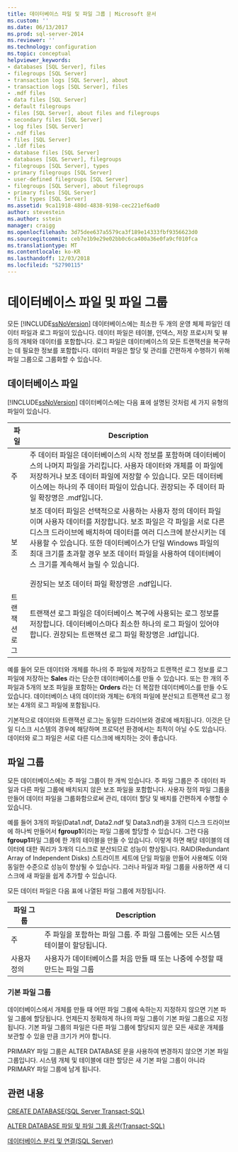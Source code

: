 ```yaml
---
title: 데이터베이스 파일 및 파일 그룹 | Microsoft 문서
ms.custom: ''
ms.date: 06/13/2017
ms.prod: sql-server-2014
ms.reviewer: ''
ms.technology: configuration
ms.topic: conceptual
helpviewer_keywords:
- databases [SQL Server], files
- filegroups [SQL Server]
- transaction logs [SQL Server], about
- transaction logs [SQL Server], files
- .mdf files
- data files [SQL Server]
- default filegroups
- files [SQL Server], about files and filegroups
- secondary files [SQL Server]
- log files [SQL Server]
- .ndf files
- files [SQL Server]
- .ldf files
- database files [SQL Server]
- databases [SQL Server], filegroups
- filegroups [SQL Server], types
- primary filegroups [SQL Server]
- user-defined filegroups [SQL Server]
- filegroups [SQL Server], about filegroups
- primary files [SQL Server]
- file types [SQL Server]
ms.assetid: 9ca11918-480d-4838-9198-cec221ef6ad0
author: stevestein
ms.author: sstein
manager: craigg
ms.openlocfilehash: 3d75dee637a5579ca3f189e14333fbf9356623d0
ms.sourcegitcommit: ceb7e1b9e29e02bb0c6ca400a36e0fa9cf010fca
ms.translationtype: MT
ms.contentlocale: ko-KR
ms.lasthandoff: 12/03/2018
ms.locfileid: "52790115"
---
```

# <a name="database-files-and-filegroups"></a>데이터베이스 파일 및 파일 그룹
  모든 [!INCLUDE[ssNoVersion](../../includes/ssnoversion-md.md)] 데이터베이스에는 최소한 두 개의 운영 체제 파일인 데이터 파일과 로그 파일이 있습니다. 데이터 파일은 테이블, 인덱스, 저장 프로시저 및 뷰 등의 개체와 데이터를 포함합니다. 로그 파일은 데이터베이스의 모든 트랜잭션을 복구하는 데 필요한 정보를 포함합니다. 데이터 파일은 할당 및 관리를 간편하게 수행하기 위해 파일 그룹으로 그룹화할 수 있습니다.  
  
## <a name="database-files"></a>데이터베이스 파일  
 [!INCLUDE[ssNoVersion](../../includes/ssnoversion-md.md)] 데이터베이스에는 다음 표에 설명된 것처럼 세 가지 유형의 파일이 있습니다.  
  
|파일|Description|  
|----------|-----------------|  
|주|주 데이터 파일은 데이터베이스의 시작 정보를 포함하며 데이터베이스의 나머지 파일을 가리킵니다. 사용자 데이터와 개체를 이 파일에 저장하거나 보조 데이터 파일에 저장할 수 있습니다. 모든 데이터베이스에는 하나의 주 데이터 파일이 있습니다. 권장되는 주 데이터 파일 확장명은 .mdf입니다.|  
|보조|보조 데이터 파일은 선택적으로 사용하는 사용자 정의 데이터 파일이며 사용자 데이터를 저장합니다. 보조 파일은 각 파일을 서로 다른 디스크 드라이브에 배치하여 데이터를 여러 디스크에 분산시키는 데 사용할 수 있습니다. 또한 데이터베이스가 단일 Windows 파일의 최대 크기를 초과할 경우 보조 데이터 파일을 사용하여 데이터베이스 크기를 계속해서 늘릴 수 있습니다.<br /><br /> 권장되는 보조 데이터 파일 확장명은 .ndf입니다.|  
|트랜잭션 로그|트랜잭션 로그 파일은 데이터베이스 복구에 사용되는 로그 정보를 저장합니다. 데이터베이스마다 최소한 하나의 로그 파일이 있어야 합니다. 권장되는 트랜잭션 로그 파일 확장명은 .ldf입니다.|  
  
 예를 들어 모든 데이터와 개체를 하나의 주 파일에 저장하고 트랜잭션 로그 정보를 로그 파일에 저장하는 **Sales** 라는 단순한 데이터베이스를 만들 수 있습니다. 또는 한 개의 주 파일과 5개의 보조 파일을 포함하는 **Orders** 라는 더 복잡한 데이터베이스를 만들 수도 있습니다. 데이터베이스 내의 데이터와 개체는 6개의 파일에 분산되고 트랜잭션 로그 정보는 4개의 로그 파일에 포함됩니다.  
  
 기본적으로 데이터와 트랜잭션 로그는 동일한 드라이브와 경로에 배치됩니다. 이것은 단일 디스크 시스템의 경우에 해당하며 프로덕션 환경에서는 최적이 아닐 수도 있습니다. 데이터와 로그 파일은 서로 다른 디스크에 배치하는 것이 좋습니다.  
  
## <a name="filegroups"></a>파일 그룹  
 모든 데이터베이스에는 주 파일 그룹이 한 개씩 있습니다. 주 파일 그룹은 주 데이터 파일과 다른 파일 그룹에 배치되지 않은 보조 파일을 포함합니다. 사용자 정의 파일 그룹을 만들어 데이터 파일을 그룹화함으로써 관리, 데이터 할당 및 배치를 간편하게 수행할 수 있습니다.  
  
 예를 들어 3개의 파일(Data1.ndf, Data2.ndf 및 Data3.ndf)을 3개의 디스크 드라이브에 하나씩 만들어서 **fgroup1**이라는 파일 그룹에 할당할 수 있습니다. 그런 다음 **fgroup1**파일 그룹에 한 개의 테이블을 만들 수 있습니다. 이렇게 하면 해당 테이블의 데이터에 대한 쿼리가 3개의 디스크로 분산되므로 성능이 향상됩니다. RAID(Redundant Array of Independent Disks) 스트라이프 세트에 단일 파일을 만들어 사용해도 이와 동일한 수준으로 성능이 향상될 수 있습니다. 그러나 파일과 파일 그룹을 사용하면 새 디스크에 새 파일을 쉽게 추가할 수 있습니다.  
  
 모든 데이터 파일은 다음 표에 나열된 파일 그룹에 저장됩니다.  
  
|파일 그룹|Description|  
|---------------|-----------------|  
|주|주 파일을 포함하는 파일 그룹. 주 파일 그룹에는 모든 시스템 테이블이 할당됩니다.|  
|사용자 정의|사용자가 데이터베이스를 처음 만들 때 또는 나중에 수정할 때 만드는 파일 그룹|  
  
### <a name="default-filegroup"></a>기본 파일 그룹  
 데이터베이스에서 개체를 만들 때 어떤 파일 그룹에 속하는지 지정하지 않으면 기본 파일 그룹에 할당됩니다. 언제든지 정확하게 하나의 파일 그룹이 기본 파일 그룹으로 지정됩니다. 기본 파일 그룹의 파일은 다른 파일 그룹에 할당되지 않은 모든 새로운 개체를 보관할 수 있을 만큼 크기가 커야 합니다.  
  
 PRIMARY 파일 그룹은 ALTER DATABASE 문을 사용하여 변경하지 않으면 기본 파일 그룹입니다. 시스템 개체 및 테이블에 대한 할당은 새 기본 파일 그룹이 아니라 PRIMARY 파일 그룹에 남게 됩니다.  
  
## <a name="related-content"></a>관련 내용  
 [CREATE DATABASE&#40;SQL Server Transact-SQL&#41;](/sql/t-sql/statements/create-database-sql-server-transact-sql)  
  
 [ALTER DATABASE 파일 및 파일 그룹 옵션&#40;Transact-SQL&#41;](/sql/t-sql/statements/alter-database-transact-sql-file-and-filegroup-options)  
  
 [데이터베이스 분리 및 연결&#40;SQL Server&#41;](database-detach-and-attach-sql-server.md)  
  
  
